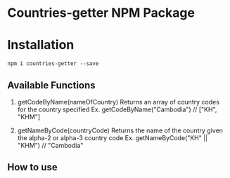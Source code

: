 # Countries-getter NPM Package

# Installation

`npm i countries-getter --save`

## Available Functions
1. getCodeByName(nameOfCountry) 
    Returns an array of country codes for the country specified
    Ex. getCodeByName("Cambodia") // ["KH", "KHM"]

2. getNameByCode(countryCode)
    Returns the name of the country given the alpha-2 or alpha-3 country code
    Ex. getNameByCode("KH" || "KHM") // "Cambodia"

## How to use